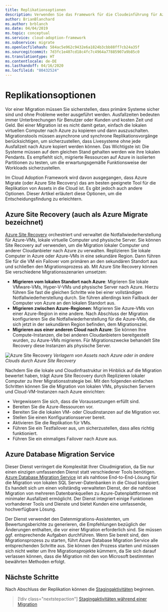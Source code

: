 ```yaml
---
title: Replikationsoptionen
description: Verwenden Sie das Framework für die Cloudeinführung für Azure, um sich mit dem Replikationsprozess vertraut zu machen und zu verstehen, warum die Replikation für die Cloudmigration erforderlich ist.
author: BrianBlanchard
ms.author: brblanch
ms.date: 04/04/2019
ms.topic: conceptual
ms.service: cloud-adoption-framework
ms.subservice: migrate
ms.openlocfilehash: 584ac5e962c9432e6a1824b3cbb88ff7cb24a35f
ms.sourcegitcommit: 7d3fc1e407cd18c4fc7c4964a77885907a9b85c0
ms.translationtype: HT
ms.contentlocale: de-DE
ms.lasthandoff: 04/16/2020
ms.locfileid: "80432524"
---
```

# <a name="replication-options"></a>Replikationsoptionen

Vor einer Migration müssen Sie sicherstellen, dass primäre Systeme sicher sind und ohne Probleme weiter ausgeführt werden. Ausfallzeiten bedeuten immer Unterbrechungen für Benutzer oder Kunden und kosten Zeit und Geld. Bei einer Migration ist es nicht damit getan, einfach die lokalen virtuellen Computer nach Azure zu kopieren und dann auszuschalten. Migrationstools müssen asynchrone und synchrone Replikationsvorgänge berücksichtigen, um sicherzustellen, dass Livesysteme ohne jede Ausfallzeit nach Azure kopiert werden können. Das Wichtigste ist: Die Systeme müssen auf dem gleichen Stand gehalten werden wie ihre lokalen Pendants. Es empfiehlt sich, migrierte Ressourcen auf Azure in isolierten Partitionen zu testen, um die erwartungsgemäße Funktionsweise der Workloads sicherzustellen.

Im Cloud Adoption Framework wird davon ausgegangen, dass Azure Migrate (oder Azure Site Recovery) das am besten geeignete Tool für die Replikation von Assets in die Cloud ist. Es gibt jedoch auch andere Optionen. Dieser Artikel erläutert diese Optionen, um die Entscheidungsfindung zu erleichtern.

## <a name="azure-site-recovery-also-known-as-azure-migrate"></a>Azure Site Recovery (auch als Azure Migrate bezeichnet)

[Azure Site Recovery](https://docs.microsoft.com/azure/site-recovery/site-recovery-overview) orchestriert und verwaltet die Notfallwiederherstellung für Azure-VMs, lokale virtuelle Computer und physische Server. Sie können Site Recovery auf verwenden, um die Migration lokaler Computer und anderer Cloudanbieter nach Azure zu verwalten. Replizieren Sie lokale Computer in Azure oder Azure-VMs in eine sekundäre Region. Dann führen Sie für die VM ein Failover vom primären an den sekundären Standort aus und schließen den Migrationsprozess ab. Mit Azure Site Recovery können Sie verschiedene Migrationsszenarien umsetzen:

- **Migrieren vom lokalen Standort nach Azure**: Migrieren Sie lokale VMware-VMs, Hyper-V-VMs und physische Server nach Azure. Hierzu führen Sie fast die gleichen Schritte wie bei einer vollständigen Notfallwiederherstellung durch. Sie führen allerdings kein Failback der Computer von Azure an den lokalen Standort aus.
- **Migrieren zwischen Azure-Regionen**: Migrieren Sie Azure-VMs von einer Azure-Region in eine andere. Nach Abschluss der Migration konfigurieren Sie die Notfallwiederherstellung für die Azure-VMs, die sich jetzt in der sekundären Region befinden, dem Migrationsziel.
- **Migrieren aus einer anderen Cloud nach Azure**: Sie können Ihre Compute-Instanzen, die bei anderen Cloudanbietern bereitgestellt wurden, zu Azure-VMs migrieren. Für Migrationszwecke behandelt Site Recovery diese Instanzen als physische Server.

![Azure Site Recovery](../../../_images/migrate/asr-replication-image.png)
*Verlagern von Assets nach Azure oder in andere Clouds durch Azure Site Recovery*

Nachdem Sie die lokale und Cloudinfrastruktur im Hinblick auf die Migration bewertet haben, trägt Azure Site Recovery durch Replizieren lokaler Computer zu Ihrer Migrationsstrategie bei. Mit den folgenden einfachen Schritten können Sie die Migration von lokalen VMs, physischen Servern und Cloud-VM-Instanzen nach Azure einrichten:

- Vergewissern Sie sich, dass die Voraussetzungen erfüllt sind.
- Bereiten Sie die Azure-Ressourcen vor.
- Bereiten Sie die lokalen VM- oder Cloudinstanzen auf die Migration vor.
- Stellen Sie einen Konfigurationsserver bereit.
- Aktivieren Sie die Replikation für VMs.
- Führen Sie ein Testfailover aus, um sicherzustellen, dass alles richtig funktioniert.
- Führen Sie ein einmaliges Failover nach Azure aus.

## <a name="azure-database-migration-service"></a>Azure Database Migration Service

Dieser Dienst verringert die Komplexität Ihrer Cloudmigration, da Sie nur einen einzigen umfassenden Dienst statt verschiedener Tools benötigen. [Azure Database Migration Service](https://docs.microsoft.com/azure/dms/dms-overview) ist als nahtlose End-to-End-Lösung für die Migration von lokalen SQL Server-Datenbanken in die Cloud konzipiert. Es handelt sich um einen vollständig verwalteten Dienst, der die nahtlose Migration von mehreren Datenbankquellen zu Azure-Datenplattformen mit minimaler Ausfallzeit ermöglicht. Der Dienst integriert einige Funktionen vorhandener Tools und Dienste und bietet Kunden eine umfassende, hochverfügbare Lösung.

Der Dienst verwendet den Datenmigrations-Assistenten, um Bewertungsberichte zu generieren, die Empfehlungen bezüglich der Änderungen enthalten, die vor einer Migration erforderlich sind. Sie müssen ggf. entsprechende Aufgaben durchführen. Wenn Sie bereit sind, den Migrationsprozess zu starten, führt Azure Database Migration Service alle entsprechenden Schritte aus. Sie können den Prozess starten und müssen sich nicht weiter um Ihre Migrationsprojekte kümmern, da Sie sich darauf verlassen können, dass die Migration mit den von Microsoft bestimmten bewährten Methoden erfolgt.

## <a name="next-steps"></a>Nächste Schritte

Nach Abschluss der Replikation können die [Stagingaktivitäten](./stage.md) beginnen.

> [!div class="nextstepaction"]
> [Stagingaktivitäten während einer Migration](./stage.md)
